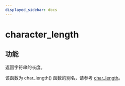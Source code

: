 ```yaml
---
displayed_sidebar: docs
---
```


# character_length

## 功能

返回字符串的长度。

该函数为 char_length() 函数的别名，请参考 [char_length](./char_length.md)。
